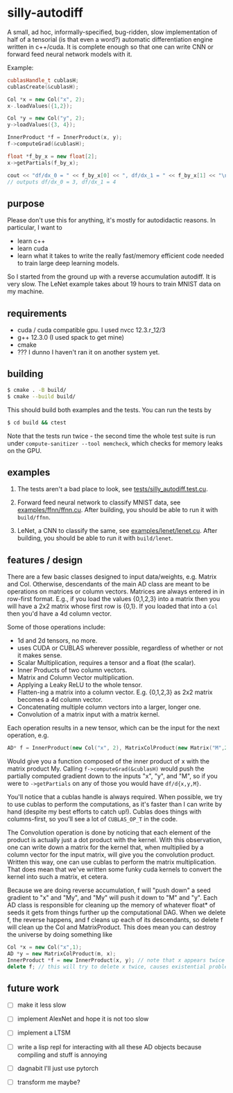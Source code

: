 # silly-autodiff

A small, ad hoc, informally-specified, bug-ridden, slow implementation of half of a tensorial (is that even a word?) automatic differentiation engine written in c++/cuda.  It is complete enough so that one can write CNN or forward feed neural network models with it.

Example:
```c++
cublasHandle_t cublasH;
cublasCreate(&cublasH);

Col *x = new Col("x", 2);
x-.loadValues({1,2});

Col *y = new Col("y", 2);
y->loadValues({3, 4});

InnerProduct *f = InnerProduct(x, y);
f->computeGrad(&cublasH);

float *f_by_x = new float[2];
x->getPartials(f_by_x);

cout << "df/dx_0 = " << f_by_x[0] << ", df/dx_1 = " << f_by_x[1] << "\n";
// outputs df/dx_0 = 3, df/dx_1 = 4 
```

## purpose

Please don't use this for anything, it's mostly for autodidactic reasons. In particular, I want to
- learn c++
- learn cuda
- learn what it takes to write the really fast/memory efficient code needed to train large deep learning models.

So I started from the ground up with a reverse accumulation autodiff.  It is very slow.  The LeNet example takes about 19 hours to train MNIST data on my machine.

## requirements

- cuda / cuda compatible gpu.  I used nvcc 12.3.r_12/3
- g++ 12.3.0 (I used spack to get mine)
- cmake
- ??? I dunno I haven't ran it on another system yet.

## building

```bash
$ cmake . -B build/
$ cmake --build build/
```

This should build both examples and the tests.  You can run the tests by
```bash
$ cd build && ctest
```
Note that the tests run twice - the second time the whole test suite is run under `compute-sanitizer --tool memcheck`, which checks for memory leaks on the GPU.

## examples

1. The tests aren't a bad place to look, see [tests/silly_autodiff.test.cu](https://gitlab.com/mebassett/quixotic-learning/-/blob/master/tests/silly_autodiff.test.cu?ref_type=heads).

2. Forward feed neural network to classify MNIST data, see [examples/ffnn/ffnn.cu](https://gitlab.com/mebassett/quixotic-learning/-/blob/master/examples/ffnn/ffnn.cu?ref_type=heads).
   After building, you should be able to run it with `build/ffnn`.

3. LeNet, a CNN to classify the same, see [examples/lenet/lenet.cu](https://gitlab.com/mebassett/quixotic-learning/-/blob/master/examples/lenet/lenet.cu?ref_type=heads).
   After building, you should be able to run it with `build/lenet`.

## features / design

There are a few basic classes designed to input data/weights, e.g. Matrix and Col. Otherwise, descendants of the main AD class are meant to be operations on matrices or column vectors. Matrices are always entered in in row-first format. E.g., if you load the values {0,1,2,3} into a matrix then you will have a 2x2 matrix whose first row is {0,1}. If you loaded that into a `Col` then you'd have a 4d column vector.

Some of those operations include:
- 1d and 2d tensors, no more.
- uses CUDA or CUBLAS wherever possible, regardless of whether or not it makes sense.
- Scalar Multiplication, requires a tensor and a float (the scalar).
- Inner Products of two column vectors.
- Matrix and Column Vector multiplication.
- Applying a Leaky ReLU to the whole tensor.
- Flatten-ing a matrix into a column vector. E.g. {0,1,2,3} as 2x2 matrix becomes a 4d column vector.
- Concatenating multiple column vectors into a larger, longer one.
- Convolution of a matrix input with a matrix kernel. 

Each operation results in a new tensor, which can be the input for the next operation, e.g.
```c++
AD* f = InnerProduct(new Col("x", 2), MatrixColProduct(new Matrix("M",2,2), new Col("y", 2)));
```
Would give you a function composed of the inner product of x with the matrix product My.
Calling `f->computeGrad(&cublasH)` would push the partially computed gradient down to the inputs "x", "y", and "M", so if you were to `->getPartials` on any of those you would have `df/d{x,y,M}`.

You'll notice that a cublas handle is always required.  When possible, we try to use cublas to perform the computations, as it's faster than I can write by hand (despite my best efforts to catch up!).
Cublas does things with columns-first, so you'll see a lot of `CUBLAS_OP_T` in the code.

The Convolution operation is done by noticing that each element of the product is actually just a dot product with the kernel. With this observation, one can write down a matrix for the kernel that, when multiplied by a column vector for the input matrix, will give you the convolution product. Written this way, one can use cublas to perform the matrix multiplication. That does mean that we've written some funky cuda kernels to convert the kernel into such a matrix, et cetera.

Because we are doing reverse accumulation, f will "push down" a seed gradient to "x" and "My", and "My" will push it down to "M" and "y". Each AD class is responsible for cleaning up the memory of whatever float* of seeds it gets from things further up the computational DAG. When we delete f, the reverse happens, and f cleans up each of its descendants, so delete f will clean up the Col and MatrixProduct.
This does mean you can destroy the universe by doing something like
```c++
Col *x = new Col("x",1);
AD *y = new MatrixColProduct(m, x);
InnerProduct *f = new InnerProduct(x, y); // note that x appears twice in the DAG
delete f; // this will try to delete x twice, causes existential problems.
```

## future work

- [ ] make it less slow
- [ ] implement AlexNet and hope it is not too slow
- [ ] implement a LTSM
- [ ] write a lisp repl for interacting with all these AD objects because compiling and stuff is annoying
- [ ] dagnabit I'll just use pytorch
- [ ] transform me maybe?







